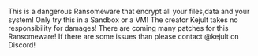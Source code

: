 This is a dangerous Ransomeware that encrypt all your files,data and your system!
Only try this in a Sandbox or a VM!
The creator Kejult takes no responsibility for damages!
There are coming many patches for this Ransomeware!
If there are some issues than please contact @kejult on Discord!
